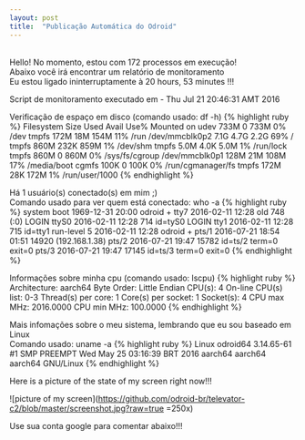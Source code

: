 ```yaml
---
layout: post
title:  "Publicação Automática do Odroid"
---
```

<br />
Hello! No momento, estou com 172 processos em execução!  <br />
Abaixo você irá encontrar um relatório de monitoramento <br />
Eu estou ligado ininterruptamente à 20 hours, 53 minutes !!!

Script de monitoramento executado em - Thu Jul 21 20:46:31 AMT 2016 <br />

Verificação de espaço em disco (comando usado: df -h)
{% highlight ruby %}
Filesystem      Size  Used Avail Use% Mounted on
udev            733M     0  733M   0% /dev
tmpfs           172M   18M  154M  11% /run
/dev/mmcblk0p2  7.1G  4.7G  2.2G  69% /
tmpfs           860M  232K  859M   1% /dev/shm
tmpfs           5.0M  4.0K  5.0M   1% /run/lock
tmpfs           860M     0  860M   0% /sys/fs/cgroup
/dev/mmcblk0p1  128M   21M  108M  17% /media/boot
cgmfs           100K     0  100K   0% /run/cgmanager/fs
tmpfs           172M   28K  172M   1% /run/user/1000
{% endhighlight %}

Há 1 usuário(s) conectado(s) em mim ;) <br />
Comando usado para ver quem está conectado: who -a
{% highlight ruby %}
           system boot  1969-12-31 20:00
odroid   + tty7         2016-02-11 12:28  old          748 (:0)
LOGIN      ttyS0        2016-02-11 12:28               714 id=tyS0
LOGIN      tty1         2016-02-11 12:28               715 id=tty1
           run-level 5  2016-02-11 12:28
odroid   + pts/1        2016-07-21 18:54 01:51       14920 (192.168.1.38)
           pts/2        2016-07-21 19:47             15782 id=ts/2  term=0 exit=0
           pts/3        2016-07-21 19:47             17145 id=ts/3  term=0 exit=0
{% endhighlight %}

Informações sobre minha cpu (comando usado: lscpu)
{% highlight ruby %}
Architecture:          aarch64
Byte Order:            Little Endian
CPU(s):                4
On-line CPU(s) list:   0-3
Thread(s) per core:    1
Core(s) per socket:    1
Socket(s):             4
CPU max MHz:           2016.0000
CPU min MHz:           100.0000
{% endhighlight %}

Mais infomações sobre o meu sistema, lembrando que eu sou baseado em Linux <br />
Comando usado: uname -a
{% highlight ruby %}
Linux odroid64 3.14.65-61 #1 SMP PREEMPT Wed May 25 03:16:39 BRT 2016 aarch64 aarch64 aarch64 GNU/Linux
{% endhighlight %}

Here is a picture of the state of my screen right now!!!

![picture of my screen](https://github.com/odroid-br/televator-c2/blob/master/screenshot.jpg?raw=true =250x)

Use sua conta google para comentar abaixo!!!
